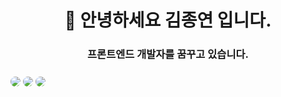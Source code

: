 <h1 align="center"> 👋 안녕하세요 김종연 입니다.</h1>
<h3 align="center">프론트엔드 개발자를 꿈꾸고 있습니다.</h3>

<h3 align="left"></h3>
<p align="left">
</p>

<img align="center" src="https://img.shields.io/badge/HTML5-E34F26?style=for-the-badge&logo=HTML5&logoColor=white" style="border-radius:10px" >
<img align="center" src="https://img.shields.io/badge/CSS3-1572B6?style=for-the-badge&logo=CSS3&logoColor=white" style="border-radius:10px">
<img align="center" src="https://img.shields.io/badge/JavaScript-F7DF1E?style=for-the-badge&logo=JavaScript&logoColor=white" style="border-radius:10px">
